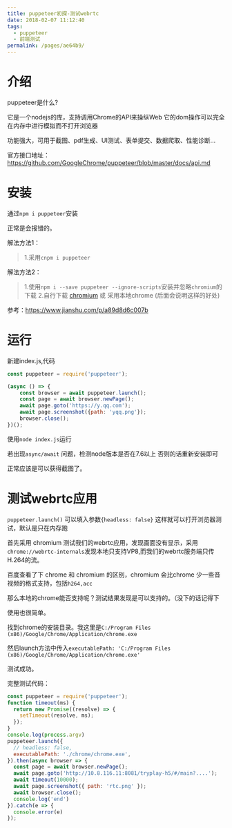 ```yaml
---
title: puppeteer初探-测试webrtc
date: 2018-02-07 11:12:40
tags: 
  - puppeteer
  - 前端测试
permalink: /pages/ae64b9/
---
```


# 介绍

puppeteer是什么?

它是一个nodejs的库，支持调用Chrome的API来操纵Web 它的dom操作可以完全在内存中进行模拟而不打开浏览器

功能强大，可用于截图、pdf生成、UI测试、表单提交、数据爬取、性能诊断...

官方接口地址：https://github.com/GoogleChrome/puppeteer/blob/master/docs/api.md
<!--more-->

# 安装

通过`npm i puppeteer`安装

正常是会报错的。

解法方法1：

> 1.采用`cnpm i puppeteer`

解法方法2：

> 1.使用`npm i --save puppeteer --ignore-scripts`安装并忽略`chromium`的下载
> 2.自行下载 <a href='https://link.jianshu.com/?t=https%3A%2F%2Fdownload-chromium.appspot.com%2F'>chromium</a>
> 或 采用本地chrome (后面会说明这样的好处)


参考：https://www.jianshu.com/p/a89d8d6c007b

# 运行

新建index.js,代码

```js
const puppeteer = require('puppeteer');

(async () => {
    const browser = await puppeteer.launch();
    const page = await browser.newPage();
    await page.goto('https://y.qq.com');
    await page.screenshot({path: 'yqq.png'});
    browser.close();
})();
```
使用`node index.js`运行

若出现`async/await` 问题，检测node版本是否在7.6以上 否则的话重新安装即可

正常应该是可以获得截图了。

# 测试webrtc应用

`puppeteer.launch()` 可以填入参数`{headless: false}` 这样就可以打开浏览器测试，默认是只在内存跑

首先采用 chromium  测试我们的webrtc应用，发现画面没有显示，采用`chrome://webrtc-internals`发现本地只支持VP8,而我们的webrtc服务端只传H.264的流。

百度查看了下 chrome 和 chromium 的区别，chromium 会比chrome 少一些音视频的格式支持，包括`h264,acc`

那么本地的chrome能否支持呢？测试结果发现是可以支持的。（没下的话记得下

使用也很简单。

找到chrome的安装目录。我这里是`C:/Program Files (x86)/Google/Chrome/Application/chrome.exe`

然后launch方法中传入`executablePath: 'C:/Program Files (x86)/Google/Chrome/Application/chrome.exe'`

测试成功。

完整测试代码：

```js
const puppeteer = require('puppeteer');
function timeout(ms) {
  return new Promise((resolve) => {
    setTimeout(resolve, ms);
  });
}
console.log(process.argv)
puppeteer.launch({
  // headless: false,
  executablePath: './chrome/chrome.exe',
}).then(async browser => {
  const page = await browser.newPage();
  await page.goto('http://10.8.116.11:8081/tryplay-h5/#/main?....');
  await timeout(10000);
  await page.screenshot({ path: 'rtc.png' });
  await browser.close();
  console.log('end')
}).catch(e => {
  console.error(e)
});
```




